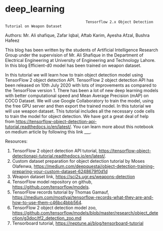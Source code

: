 # deep_learning

                                         Tensorflow 2.x Object Detection Tutorial on Weapon Dataset

Authors: Mr. Ali shafique, Zafar Iqbal, Aftab Karim, Ayesha Afzal, Bushra Hafeez

This blog has been written by the students of Artificial Intelligence Research Group under the supervision of Mr. Ali Shafique in the Department of Electrical Engineering 
at University of Engineering and Technology Lahore. In this blog Efficient-d0 model has been trained on weapon dataset.

In this tutorial we will learn how to train object detection model using TensorFlow 2 object detection API. TensorFlow 2 object detection API has been released on 10th July
2020 with lots of improvements as compared to the TensorFlow version 1. There has been a lot of new deep learning models with better computational speed and Mean Average 
Precision (mAP) on COCO Dataset. We will use Google Collaboratory to train the model, using the free GPU server and then export the trained model. In this tutorial we will 
use weapon dataset. This tutorial includes all the necessary code cells to train the model for object detection. We have got a great deal of help from
https://tensorflow-object-detection-api-tutorial.readthedocs.io/en/latest/. You can learn more about this notebook on medium article by following this link ___.

Resources:
1. TensorFlow 2 object detection API tutorial, https://tensorflow-object-detectionapi-tutorial.readthedocs.io/en/latest/.
2. Custom dataset preparation for object detection tutorial by Moses Olafenwa, https://medium.com/deepquestai/object-detection-training-preparing-your-custom-dataset-6248679f0d1d
3. Weapon dataset link, https://sci2s.ugr.es/weapons-detection
4. TensorFlow model repository on github, https://github.com/tensorflow/models.
5. TensorFlow records tutorial by Thomas Gamauf, https://medium.com/mostlyai/tensorflow-records-what-they-are-and-how-to-use-them-c46bc4bbb564.
6. TensorFlow 2 object detection model zoo, https://github.com/tensorflow/models/blob/master/research/object_detection/g3doc/tf2_detection_zoo.md
7. Tensorboard tutorial, https://neptune.ai/blog/tensorboard-tutorial
